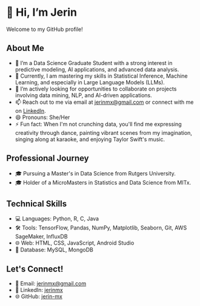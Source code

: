 # 👋 Hi, I’m Jerin

Welcome to my GitHub profile!

## About Me
- 👀 I’m a Data Science Graduate Student with a strong interest in predictive modeling, AI applications, and advanced data analysis.
- 🌱 Currently, I am mastering my skills in Statistical Inference, Machine Learning, and especially in Large Language Models (LLMs).
- 💞️ I’m actively looking for opportunities to collaborate on projects involving data mining, NLP, and AI-driven applications.
- 📫 Reach out to me via email at jerinmx@gmail.com or connect with me on [LinkedIn](https://www.linkedin.com/in/jerinmx).
- 😄 Pronouns: She/Her
- ⚡ Fun fact: When I'm not crunching data, you'll find me expressing creativity through dance, painting vibrant scenes from my imagination, singing along at karaoke, and enjoying Taylor Swift's music.

## Professional Journey
- 🎓 Pursuing a Master's in Data Science from Rutgers University.
- 🎓 Holder of a MicroMasters in Statistics and Data Science from MITx.

## Technical Skills
- 💻 Languages: Python, R, C, Java
- 🛠️ Tools: TensorFlow, Pandas, NumPy, Matplotlib, Seaborn, Git, AWS SageMaker, InfluxDB
- 🌐 Web: HTML, CSS, JavaScript, Android Studio
- 💽 Database: MySQL, MongoDB

## Let's Connect!
- 📧 Email: jerinmx@gmail.com
- 🔗 LinkedIn: [jerinmx](https://www.linkedin.com/in/jerinmx)
- 🌐 GitHub: [jerin-mx](https://github.com/jerin-mx)

